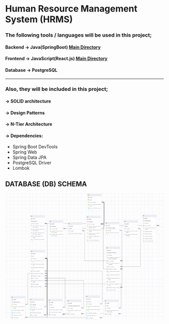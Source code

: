 <h1>Human Resource Management System (HRMS)</h1>

### The following tools / languages will be used in this project;
#### Backend -> Java(SpringBoot) [Main Directory](https://github.com/Hilmi51/hrms_backend/tree/master/src/main/java/hrms/hrms_backend) 
#### Frontend -> JavaScript(React.js) [Main Directory](https://github.com/Hilmi51/hrms_frontend)
#### Database -> PostgreSQL

<hr>

### Also, they will be included in this project;
#### -> SOLID architecture 
#### -> Design Patterns
#### -> N-Tier Architecture
#### -> Dependencies:
- Spring Boot DevTools
- Spring Web
- Spring Data JPA
- PostgreSQL Driver
- Lombok


## DATABASE (DB) SCHEMA
![HRMS SCHEMA in PostgreSql](https://github.com/Hilmi51/hrms_frontend/blob/master/src/image/Ads%C4%B1z.png)
